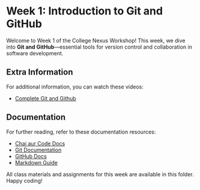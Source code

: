 # Week 1: Introduction to Git and GitHub

Welcome to Week 1 of the College Nexus Workshop! This week, we dive into **Git and GitHub**—essential tools for version control and collaboration in software development.

## Extra Information
For additional information, you can watch these videos:
- [Complete Git and Github](https://youtu.be/RDxQEzXN8AU?si=FZf8W50fP3gOVKly)
## Documentation
For further reading, refer to these documentation resources:
- [Chai aur Code Docs](https://docs.chaicode.com/git-and-github/)
- [Git Documentation](https://git-scm.com/doc)
- [GitHub Docs](https://docs.github.com/en)
- [Markdown Guide](https://www.markdownguide.org/)

All class materials and assignments for this week are available in this folder. Happy coding!
